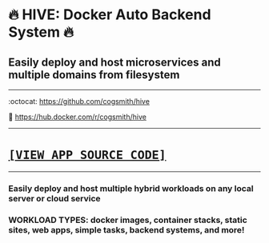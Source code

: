 # 🔥 HIVE: Docker Auto Backend System 🔥
## Easily deploy and host microservices and multiple domains from filesystem

---

:octocat: https://github.com/cogsmith/hive

🐳 https://hub.docker.com/r/cogsmith/hive

---

<h1><code><a href='https://github.com/cogsmith/hive/blob/main/app.js'>[VIEW APP SOURCE CODE]</a></code></h1>

---

### Easily deploy and host multiple hybrid workloads on any local server or cloud service

### WORKLOAD TYPES: docker images, container stacks, static sites, web apps, simple tasks, backend systems, and more!